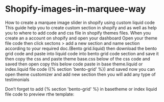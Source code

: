 # Shopify-images-in-marquee-way
How to create a marquee image slider in shopify using custom liquid code
This guide help you to create custom section in shopify and as well as help you to where to add code and css file in shopify themes files. When you create an a account on shopify and open your dashboard Open your theme file code then click sectons > add a new section and name section according to your required doc.(Bento grid.liquid) then download the bento grid code and paste into liquid code into bento grid code section and save it then copy the css and paste theme base.css below of the css code and saved then open copy this below code paste in base theme.liquid or index.liquid file code ({% section 'bento-grid' %}) and saved now you can open theme customizer and add new section then you will add any type of testimonials

Don’t forget to add {% section 'bento-grid' %} in basetheme or index liquid file code to preview rthe template:
